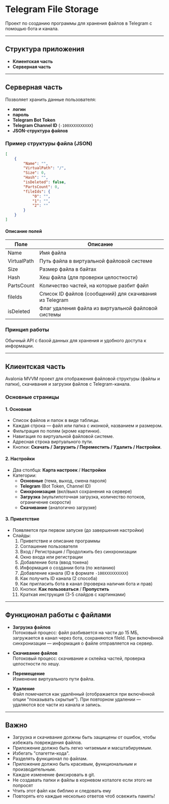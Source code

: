 # Telegram File Storage

Проект по созданию программы для хранения файлов в Telegram с помощью бота и канала.

---

## Структура приложения

- **Клиентская часть**
- **Серверная часть**

---

## Серверная часть

Позволяет хранить данные пользователя:

- **логин**
- **пароль**
- **Telegram Bot Token**
- **Telegram Channel ID** (`-100XXXXXXXXXX`)
- **JSON-структура файлов**

### Пример структуры файла (JSON)

```json
[
    {
        "Name": "",
        "VirtualPath": "/",
        "Size": 0,
        "Hash": "",
        "isDeleted": false,
        "PartsCount": 0,
        "fileIds": {
            "0": "",
            "1": "",
            "2": ""
        }
    }
]
```

#### Описание полей

| Поле         | Описание                                                                                   |
|--------------|--------------------------------------------------------------------------------------------|
| Name         | Имя файла                                                                                  |
| VirtualPath  | Путь файла в виртуальной файловой системе                                                  |
| Size         | Размер файла в байтах                                                                      |
| Hash         | Хеш файла (для проверки целостности)                                                       |
| PartsCount   | Количество частей, на которые разбит файл                                                  |
| fileIds      | Список ID файлов (сообщений) для скачивания из Telegram                                    |
| isDeleted    | Флаг удаления файла из виртуальной файловой системы                                        |

### Принцип работы

Обычный API с базой данных для хранения и удобного доступа к информации.

---

## Клиентская часть

Avalonia MVVM проект для отображения файловой структуры (файлы и папки), скачивания и загрузки файлов с Telegram-канала.

### Основные страницы

#### 1. Основная

- Список файлов и папок в виде таблицы.
- Каждая строка — файл или папка с иконкой, названием и размером.
- Фильтрация по полям (кроме картинки).
- Навигация по виртуальной файловой системе.
- Адресная строка виртуального пути.
- Кнопки: **Скачать / Загрузить / Переместить / Удалить / Настройки**.

#### 2. Настройки

- Два столбца: **Карта настроек** / **Настройки**
- Категории:
    - **Основные** (тема, выход, смена пароля)
    - **Telegram** (Bot Token, Channel ID)
    - **Синхронизация** (вкл/выкл сохранения на сервере)
    - **Загрузка** (мультипоточная загрузка, количество потоков, ограничение скорости)
    - **Скачивание** (аналогично загрузке)

#### 3. Приветствие

- Появляется при первом запуске (до завершения настройки)
- Слайды:
    1. Приветствие и описание программы
    2. Соглашение пользователя
    3. Вход / Регистрация / Продолжить без синхронизации
    4. Окно входа или регистрации
    5. Добавление бота (ввод токена)
    6. Информация о создании бота (по желанию)
    7. Добавление канала (ID в формате `-100XXXXXXXXXX`)
    8. Как получить ID канала (2 способа)
    9. Как пригласить бота в канал (проверка наличия бота и прав)
    10. Кнопки: **Как пользоваться** / **Пропустить**
    11. Краткая инструкция (3-5 слайдов с картинками)

---

## Функционал работы с файлами

- **Загрузка файлов**  
    Потоковый процесс: файл разбивается на части до 15 МБ, загружается в канал через бота, сохраняются fileId. При включённой синхронизации — информация о файле отправляется на сервер.

- **Скачивание файлов**  
    Потоковый процесс: скачивание и склейка частей, проверка целостности по хешу.

- **Перемещение**  
    Изменение виртуального пути файла.

- **Удаление**  
    Файл помечается как удалённый (отображается при включённой опции "показывать скрытые"). При повторном удалении — удаляются все части из канала и запись.

---

## Важно

- Загрузка и скачивание должны быть защищены от ошибок, чтобы избежать повреждения файлов.
- Приложение должно быть легко читаемым и масштабируемым.
- Избегать "спагетти-кода".
- Разделять функционал по файлам.
- Приложение должно быть красивым, функциональным и производительным.
- Каждое изменение фиксировать в git.
- Не создавать папки и файлы в корневом коталоге если этого не попросят
- Чтить этот файл как библию и следовать ему
- Повторять его каждые несколько ответов чтоб освежить память!